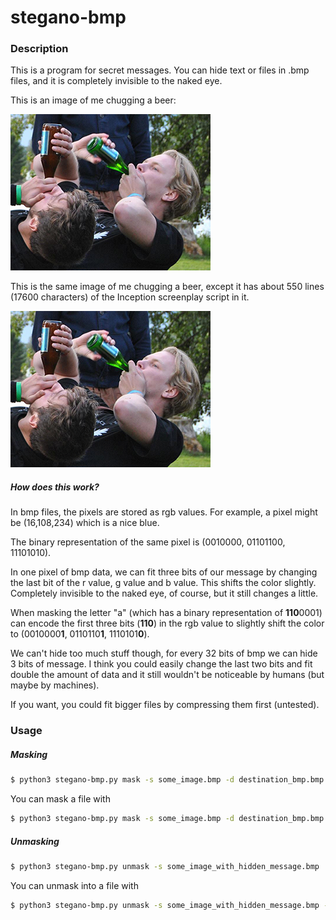 # stegano-bmp

### Description
This is a program for secret messages. You can hide text or files in .bmp files, and it is completely invisible to the naked eye.

This is an image of me chugging a beer:

![Image of Fluffet](./fluffet.bmp)

This is the same image of me chugging a beer, except it has about 550 lines (17600 characters) of the Inception screenplay script in it.

![Image of Fluffet](./fluffet_inception.bmp)

##### How does this work?
In bmp files, the pixels are stored as rgb values. For example, a pixel might be (16,108,234) which is a nice blue.

The binary representation of the same pixel is (0010000, 01101100, 11101010). 

In one pixel of bmp data, we can fit three bits of our message by changing the last bit of the r value, g value and b value. 
This shifts the color slightly. Completely invisible to the naked eye, of course, but it still changes a little.

When masking the letter "a" (which has a binary representation of **110**0001) can encode the first three bits (**110**) in the rgb value to slightly shift the color to (0010000**1**, 0110110**1**, 1110101**0**).

We can't hide too much stuff though, for every 32 bits of bmp we can hide 3 bits of message. I think you could easily change the last two bits and fit double the amount of data and it still wouldn't be noticeable by humans (but maybe by machines).

If you want, you could fit bigger files by compressing them first (untested).
### Usage

##### Masking
```sh
$ python3 stegano-bmp.py mask -s some_image.bmp -d destination_bmp.bmp -m "Super secret message"
```
You can mask a file with
```sh
$ python3 stegano-bmp.py mask -s some_image.bmp -d destination_bmp.bmp -m some_file
```

##### Unmasking
```sh
$ python3 stegano-bmp.py unmask -s some_image_with_hidden_message.bmp
```
You can unmask into a file with
```sh
$ python3 stegano-bmp.py unmask -s some_image_with_hidden_message.bmp -d some_file.txt
```
